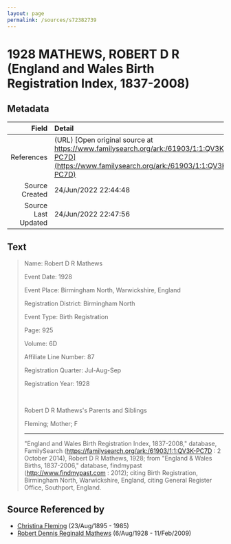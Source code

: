 ```yaml
---
layout: page
permalink: /sources/s72382739
---
```


# 1928 MATHEWS, ROBERT D R (England and Wales Birth Registration Index, 1837-2008)

## Metadata

Field | Detail
---:|:---
References | (URL) [Open original source at https://www.familysearch.org/ark:/61903/1:1:QV3K-PC7D](https://www.familysearch.org/ark:/61903/1:1:QV3K-PC7D)
Source Created | 24/Jun/2022 22:44:48
Source Last Updated | 24/Jun/2022 22:47:56

## Text

> Name: Robert D R Mathews
>
> Event Date: 1928
>
> Event Place: Birmingham North, Warwickshire, England
>
> Registration District: Birmingham North
>
> Event Type: Birth Registration
>
> Page: 925
>
> Volume: 6D
>
> Affiliate Line Number: 87
>
> Registration Quarter: Jul-Aug-Sep
>
> Registration Year: 1928
>
> <br/>
>
> Robert D R Mathews's Parents and Siblings
>
> Fleming; Mother; F
>
> ---
>
> "England and Wales Birth Registration Index, 1837-2008," database, FamilySearch (https://familysearch.org/ark:/61903/1:1:QV3K-PC7D : 2 October 2014), Robert D R Mathews, 1928; from "England & Wales Births, 1837-2006," database, findmypast (http://www.findmypast.com : 2012); citing Birth Registration, Birmingham North, Warwickshire, England, citing General Register Office, Southport, England.
>

## Source Referenced by

* [Christina Fleming](../people/@89446044@-christina-fleming-b1895-8-23-d1985.md) (23/Aug/1895 - 1985)
* [Robert Dennis Reginald Mathews](../people/@58223940@-robert-dennis-reginald-mathews-b1928-8-6-d2009-2-11.md) (6/Aug/1928 - 11/Feb/2009)
